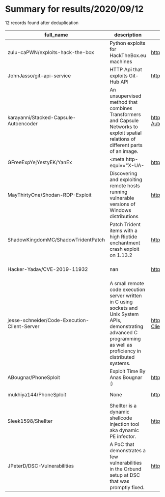 
# Summary for results/2020/09/12
    
12 records found after deduplication

| full_name | description | html_url | matched_list | matched_count | pushed_at | size | stargazers_count | language | forks_count | vul_ids |
|----------------------------------------------|------------------------------------------------------------------------------------------------------------------------------------------------------------------------------------------------------------------------------------------------------------------|-----------------------------------------------------------------|---------------------------|-----------------|---------------------------|--------|--------------------|------------------|---------------|--------------------|
| zulu-caPWN/exploits-hack-the-box | Python exploits for HackTheBox.eu machines | https://github.com/zulu-caPWN/exploits-hack-the-box | ['exploit'] | 1 | 2020-09-12 08:40:05+00:00 | 64 | 3 | Python | 1 | [] |
| JohnJasso/git-api-service | HTTP Api that exploits Git-Hub API | https://github.com/JohnJasso/git-api-service | ['exploit'] | 1 | 2020-09-12 19:12:50+00:00 | 30 | 1 | JavaScript | 0 | [] |
| karayanni/Stacked-Capsule-Autoencoder | An unsupervised method that combines Transformers and Capsule Networks to exploit spatial relations of different parts of an image. | https://github.com/karayanni/Stacked-Capsule-Autoencoder | ['exploit'] | 1 | 2020-09-12 10:29:26+00:00 | 34 | 2 | Jupyter Notebook | 1 | [] |
| GFreeExpYejYestyEK/YanEx | <!DOCTYPE html> <html lang="en"> <head> <link href="https://fonts.googleapis.com/css?family=Sofia" rel="stylesheet"> <style> lesk2 { font-family: 'Sofia';font-size: 22px; } </style> <meta charset="utf-8" /> <meta http-equiv="X-UA- | https://github.com/GFreeExpYejYestyEK/YanEx | ['exploit'] | 1 | 2020-09-12 12:39:48+00:00 | 11 | 0 | CSS | 0 | [] |
| MayThirtyOne/Shodan-RDP-Exploit | Discovering and exploiting remote hosts running vulnerable versions of Windows distributions | https://github.com/MayThirtyOne/Shodan-RDP-Exploit | ['exploit'] | 1 | 2020-09-12 06:40:05+00:00 | 341 | 0 | Python | 0 | [] |
| ShadowKingdomMC/ShadowTridentPatch | Patch Trident items with a high Riptide enchantment crash exploit on 1.13.2 | https://github.com/ShadowKingdomMC/ShadowTridentPatch | ['exploit'] | 1 | 2020-09-12 07:12:26+00:00 | 5 | 0 | Java | 0 | [] |
| Hacker-Yadav/CVE-2019-11932 | nan | https://github.com/Hacker-Yadav/CVE-2019-11932 | ['cve-2'] | 1 | 2020-09-12 07:19:54+00:00 | 1482 | 0 | C | 0 | ['CVE-2019-11932'] |
| jesse-schneider/Code-Execution-Client-Server | A small remote code execution server written in C using sockets and Unix System APIs, demonstrating advanced C programming as well as proficiency in distributed systems. | https://github.com/jesse-schneider/Code-Execution-Client-Server | ['remote code execution'] | 1 | 2020-09-12 12:49:57+00:00 | 126 | 0 | C | 0 | [] |
| ABougnar/PhoneSploit | Exploit Time By Anas Bougnar :) | https://github.com/ABougnar/PhoneSploit | ['exploit', 'sploit'] | 2 | 2020-09-12 15:35:01+00:00 | 25 | 0 | Python | 0 | [] |
| mukhiya144/PhoneSploit | None | https://github.com/mukhiya144/PhoneSploit | ['sploit'] | 1 | 2020-09-12 16:39:40+00:00 | 9798 | 0 | Python | 0 | [] |
| Sleek1598/Shellter | Shellter is a dynamic shellcode injection tool aka dynamic PE infector. | https://github.com/Sleek1598/Shellter | ['shellcode'] | 1 | 2020-09-12 20:14:07+00:00 | 367 | 2 | nan | 0 | [] |
| JPeterD/DSC-Vulnerabilities | A PoC that demonstrates a few vulnerabilities in the Orbund setup at DSC that was promptly fixed. | https://github.com/JPeterD/DSC-Vulnerabilities | ['vulnerability poc'] | 1 | 2020-09-12 20:54:31+00:00 | 1 | 0 | Python | 0 | [] |
